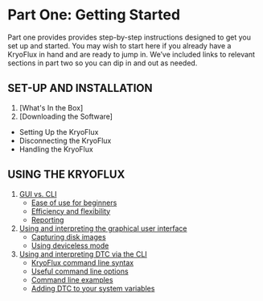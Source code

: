 # Part One: Getting Started

Part one provides provides step-by-step instructions designed to get you set up and started. You may wish to start here if you already have a KryoFlux in hand and are ready to jump in. We’ve included links to relevant sections in part two so you can dip in and out as needed.

## SET-UP AND INSTALLATION

1. [What's In the Box]
2. [Downloading the Software] 
* Setting Up the KryoFlux 
* Disconnecting the KryoFlux 
* Handling the KryoFlux 


## USING THE KRYOFLUX
1. [GUI vs. CLI](/01%20PART%20ONE%20Getting%20Started/02%20USING%20THE%20KRYOFLUX/readme.md)
	* [Ease of use for beginners](/01%20PART%20ONE%20Getting%20Started/02%20USING%20THE%20KRYOFLUX/readme.md#ease-of-use-for-beginners)
	* [Efficiency and flexibility](./02%20USING%20THE%20KRYOFLUX/readme.md#efficiency-and-flexibility)
	* [Reporting](./02%20USING%20THE%20KRYOFLUX/readme.md#reporting)
2. [Using and interpreting the graphical user interface](./02%20USING%20THE%20KRYOFLUX/readme.md#using-and-interpreting-the-graphical-user-interface)
	* [Capturing disk images](./02%20USING%20THE%20KRYOFLUX/readme.md#capturing-disk-images)
	* [Using deviceless mode](/01%20PART%20ONE%20Getting%20Started/02%20USING%20THE%20KRYOFLUX/readme.md#using-deviceless-mode)
3.	[Using and interpreting DTC via the CLI](/01%20PART%20ONE%20Getting%20Started/02%20USING%20THE%20KRYOFLUX/readme.md#using-and-interpreting-dtc-via-the-cli)
	* [KryoFlux command line syntax](/01%20PART%20ONE%20Getting%20Started/02%20USING%20THE%20KRYOFLUX/readme.md#kryoflux-command-line-syntax)
	* [Useful command line options](/01%20PART%20ONE%20Getting%20Started/02%20USING%20THE%20KRYOFLUX/readme.md#useful-command-line-options)
	* [Command line examples](/01%20PART%20ONE%20Getting%20Started/02%20USING%20THE%20KRYOFLUX/readme.md#command-line-examples)
	* [Adding DTC to your system variables](/01%20PART%20ONE%20Getting%20Started/02%20USING%20THE%20KRYOFLUX/readme.md#adding-dtc-to-your-system-variables)
